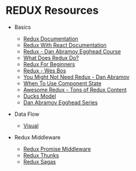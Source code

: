 # REDUX Resources

* Basics

  * [Redux Documentation](https://redux.js.org/)
  * [Redux With React Documentation](https://redux.js.org/docs/basics/UsageWithReact.html)
  * [Redux - Dan Abramov Egghead Course](https://egghead.io/redux)
  * [What Does Redux Do?](https://daveceddia.com/what-does-redux-do/)
  * [Redux For Beginners](https://codeburst.io/react-redux-tutorial-for-beginners-learning-redux-in-2018-530f6deca43)
  * [Redux - Wes Bos](https://learnredux.com/)
  * [You Might Not Need Redux - Dan Abramov](https://medium.com/@dan_abramov/you-might-not-need-redux-be46360cf367)
  * [When To Use Component State](https://redux.js.org/docs/faq/OrganizingState.html)
  * [Awesome Redux - Tons of Redux Content](https://github.com/xgrommx/awesome-redux)
  * [Ducks Model](https://medium.com/@scbarrus/the-ducks-file-structure-for-redux-d63c41b7035c)
  * [Dan Abramov Egghead Series](https://egghead.io/courses/getting-started-with-redux)

* Data Flow

  * [Visual](https://camo.githubusercontent.com/5aba89b6daab934631adffc1f301d17bb273268b/68747470733a2f2f73332e616d617a6f6e6177732e636f6d2f6d656469612d702e736c69642e65732f75706c6f6164732f3336343831322f696d616765732f323438343535322f415243482d5265647578322d7265616c2e676966)

* Redux Middleware

  * [Redux Promise Middleware](https://github.com/pburtchaell/redux-promise-middleware)
  * [Redux Thunks](https://github.com/gaearon/redux-thunk)
  * [Redux Sagas](https://github.com/redux-saga/redux-saga)
